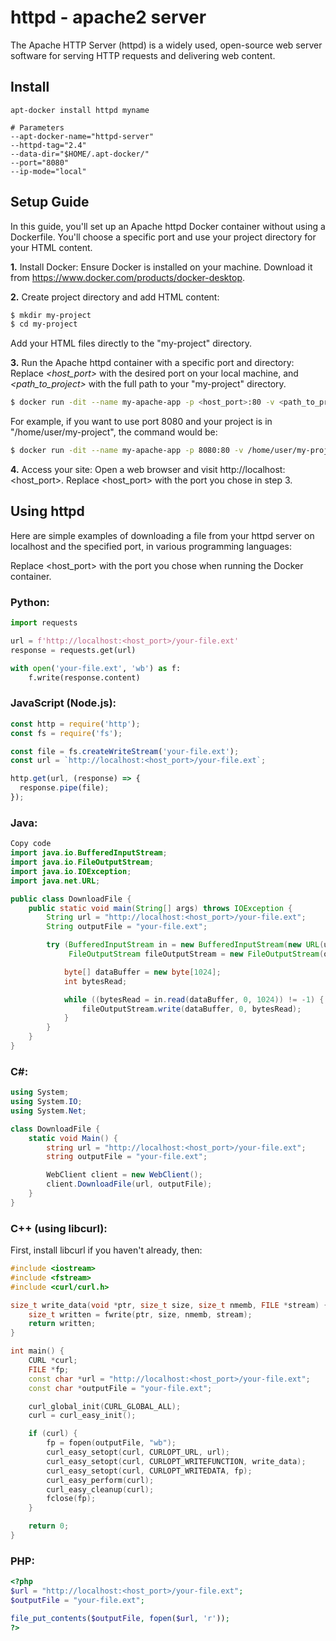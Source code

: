 # httpd - apache2 server
The Apache HTTP Server (httpd) is a widely used, open-source web server software for serving HTTP requests and delivering web content. 

## Install

    apt-docker install httpd myname

    # Parameters
    --apt-docker-name="httpd-server"
    --httpd-tag="2.4"
    --data-dir="$HOME/.apt-docker/"
    --port="8080"
    --ip-mode="local"

## Setup Guide
In this guide, you'll set up an Apache httpd Docker container without using a Dockerfile. You'll choose a specific port and use your project directory for your HTML content.

**1.** Install Docker: Ensure Docker is installed on your machine. Download it from https://www.docker.com/products/docker-desktop.

**2.** Create project directory and add HTML content:

```bash
$ mkdir my-project
$ cd my-project
```
Add your HTML files directly to the "my-project" directory.

**3.** Run the Apache httpd container with a specific port and directory:
Replace *<host_port>* with the desired port on your local machine, and *<path_to_project>* with the full path to your "my-project" directory.

```bash
$ docker run -dit --name my-apache-app -p <host_port>:80 -v <path_to_project>:/usr/local/apache2/htdocs/ httpd:2.4
```
For example, if you want to use port 8080 and your project is in "/home/user/my-project", the command would be:

```bash
$ docker run -dit --name my-apache-app -p 8080:80 -v /home/user/my-project:/usr/local/apache2/htdocs/ httpd:2.4
```
**4.** Access your site: Open a web browser and visit http://localhost:<host_port>. Replace <host_port> with the port you chose in step 3.


## Using httpd

Here are simple examples of downloading a file from your httpd server on localhost and the specified port, in various programming languages:

Replace <host_port> with the port you chose when running the Docker container.

### Python:
```python
import requests

url = f'http://localhost:<host_port>/your-file.ext'
response = requests.get(url)

with open('your-file.ext', 'wb') as f:
    f.write(response.content)
```
    
### JavaScript (Node.js):
```javascript
const http = require('http');
const fs = require('fs');

const file = fs.createWriteStream('your-file.ext');
const url = `http://localhost:<host_port>/your-file.ext`;

http.get(url, (response) => {
  response.pipe(file);
});
```

### Java:
```java
Copy code
import java.io.BufferedInputStream;
import java.io.FileOutputStream;
import java.io.IOException;
import java.net.URL;

public class DownloadFile {
    public static void main(String[] args) throws IOException {
        String url = "http://localhost:<host_port>/your-file.ext";
        String outputFile = "your-file.ext";

        try (BufferedInputStream in = new BufferedInputStream(new URL(url).openStream());
             FileOutputStream fileOutputStream = new FileOutputStream(outputFile)) {

            byte[] dataBuffer = new byte[1024];
            int bytesRead;

            while ((bytesRead = in.read(dataBuffer, 0, 1024)) != -1) {
                fileOutputStream.write(dataBuffer, 0, bytesRead);
            }
        }
    }
}
```

### C#:
```csharp
using System;
using System.IO;
using System.Net;

class DownloadFile {
    static void Main() {
        string url = "http://localhost:<host_port>/your-file.ext";
        string outputFile = "your-file.ext";

        WebClient client = new WebClient();
        client.DownloadFile(url, outputFile);
    }
}
```

### C++ (using libcurl):
First, install libcurl if you haven't already, then:

```cpp
#include <iostream>
#include <fstream>
#include <curl/curl.h>

size_t write_data(void *ptr, size_t size, size_t nmemb, FILE *stream) {
    size_t written = fwrite(ptr, size, nmemb, stream);
    return written;
}

int main() {
    CURL *curl;
    FILE *fp;
    const char *url = "http://localhost:<host_port>/your-file.ext";
    const char *outputFile = "your-file.ext";

    curl_global_init(CURL_GLOBAL_ALL);
    curl = curl_easy_init();

    if (curl) {
        fp = fopen(outputFile, "wb");
        curl_easy_setopt(curl, CURLOPT_URL, url);
        curl_easy_setopt(curl, CURLOPT_WRITEFUNCTION, write_data);
        curl_easy_setopt(curl, CURLOPT_WRITEDATA, fp);
        curl_easy_perform(curl);
        curl_easy_cleanup(curl);
        fclose(fp);
    }

    return 0;
}
```

### PHP:
```php
<?php
$url = "http://localhost:<host_port>/your-file.ext";
$outputFile = "your-file.ext";

file_put_contents($outputFile, fopen($url, 'r'));
?>
```
